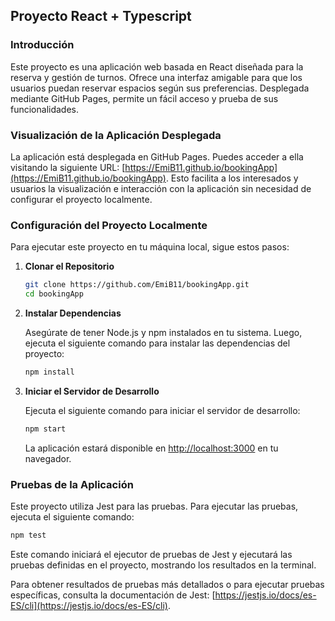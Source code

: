 
## Proyecto React + Typescript

### Introducción

Este proyecto es una aplicación web basada en React diseñada para la reserva y gestión de turnos. Ofrece una interfaz amigable para que los usuarios puedan reservar espacios según sus preferencias. Desplegada mediante GitHub Pages, permite un fácil acceso y prueba de sus funcionalidades.

### Visualización de la Aplicación Desplegada

La aplicación está desplegada en GitHub Pages. Puedes acceder a ella visitando la siguiente URL: [https://EmiB11.github.io/bookingApp](https://EmiB11.github.io/bookingApp). Esto facilita a los interesados y usuarios la visualización e interacción con la aplicación sin necesidad de configurar el proyecto localmente.

### Configuración del Proyecto Localmente

Para ejecutar este proyecto en tu máquina local, sigue estos pasos:

1. **Clonar el Repositorio**

    ```bash
    git clone https://github.com/EmiB11/bookingApp.git
    cd bookingApp
    ```

2. **Instalar Dependencias**

    Asegúrate de tener Node.js y npm instalados en tu sistema. Luego, ejecuta el siguiente comando para instalar las dependencias del proyecto:

    ```bash
    npm install
    ```

3. **Iniciar el Servidor de Desarrollo**

    Ejecuta el siguiente comando para iniciar el servidor de desarrollo:

    ```bash
    npm start
    ```

    La aplicación estará disponible en [http://localhost:3000](http://localhost:3000) en tu navegador.

### Pruebas de la Aplicación

Este proyecto utiliza Jest para las pruebas. Para ejecutar las pruebas, ejecuta el siguiente comando:

```bash
npm test
```

Este comando iniciará el ejecutor de pruebas de Jest y ejecutará las pruebas definidas en el proyecto, mostrando los resultados en la terminal.

Para obtener resultados de pruebas más detallados o para ejecutar pruebas específicas, consulta la documentación de Jest: [https://jestjs.io/docs/es-ES/cli](https://jestjs.io/docs/es-ES/cli).
